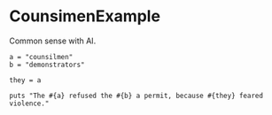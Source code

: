 # CounsimenExample
Common sense with AI.

~~~
a = "counsilmen"
b = "demonstrators"

they = a

puts "The #{a} refused the #{b} a permit, because #{they} feared violence."
~~~
